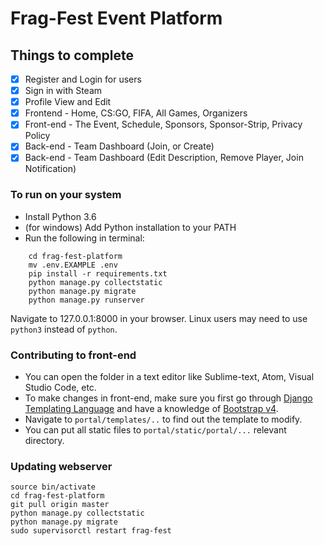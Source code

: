 # Frag-Fest Event Platform

## Things to complete

- [x] Register and Login for users  
- [x] Sign in with Steam  
- [x] Profile View and Edit  
- [x] Frontend - Home, CS:GO, FIFA, All Games, Organizers  
- [x] Front-end - The Event, Schedule, Sponsors, Sponsor-Strip, Privacy Policy  
- [x] Back-end - Team Dashboard (Join, or Create)  
- [x] Back-end - Team Dashboard (Edit Description, Remove Player, Join Notification)  

### To run on your system

- Install Python 3.6
- (for windows) Add Python installation to your PATH
- Run the following in terminal:

```
    cd frag-fest-platform
    mv .env.EXAMPLE .env
    pip install -r requirements.txt
    python manage.py collectstatic
    python manage.py migrate
    python manage.py runserver
```

Navigate to 127.0.0.1:8000 in your browser. Linux users may need to use `python3` instead of `python`.

### Contributing to front-end

 - You can open the folder in a text editor like Sublime-text, Atom, Visual Studio Code, etc.
 - To make changes in front-end, make sure you first go through [Django Templating Language](https://docs.djangoproject.com/en/1.11/ref/templates/language/) and have a knowledge of [Bootstrap v4](https://getbootstrap.com/).
 - Navigate to `portal/templates/..` to find out the template to modify.
 - You can put all static files to `portal/static/portal/...` relevant directory.


### Updating webserver

```
source bin/activate
cd frag-fest-platform
git pull origin master
python manage.py collectstatic
python manage.py migrate
sudo supervisorctl restart frag-fest
```
